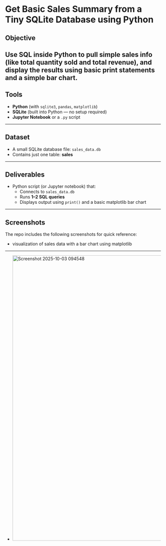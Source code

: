 # Get Basic Sales Summary from a Tiny SQLite Database using Python

##  Objective
 Use SQL inside Python to pull simple sales info (like **total quantity sold** and **total revenue**), and display the results using **basic print statements** and a **simple bar chart**.
---
##  Tools
- **Python** (with `sqlite3`, `pandas`, `matplotlib`)
- **SQLite** (built into Python — no setup required)
- **Jupyter Notebook** or a `.py` script
---
##  Dataset
- A small SQLite database file: `sales_data.db`
- Contains just one table: **sales**
---
##  Deliverables
- Python script (or Jupyter notebook) that:
  - Connects to `sales_data.db`
  - Runs **1–2 SQL queries**
  - Displays output using `print()` and a basic matplotlib bar chart
---
##  Screenshots

The repo includes the following screenshots for quick reference:
- visualization of sales data with a bar chart using matplotlib
 --- 
- <img width="1495" height="923" alt="Screenshot 2025-10-03 094548" src="https://github.com/user-attachments/assets/0da0d798-6089-462f-9447-dc7b56da7826" />


